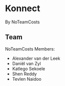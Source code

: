 # Konnect

By NoTeamCosts

## Team

NoTeamCosts Members:

- Alexander van der Leek
- Daniël van Zyl
- Katlego Sekoele
- Shen Reddy
- Tevlen Naidoo
